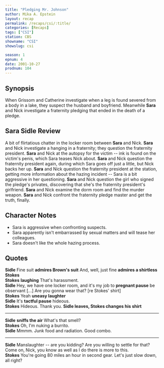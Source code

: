 ```yaml
---
title: "Pledging Mr. Johnson"
author: Mika A. Epstein
layout: recap
permalink: /recaps/csi/:title/
categories: [Recaps]
tags: ["CSI"]
station: CBS
showname: "CSI"
showslug: csi

season: 1
epnum: 4
date: 2001-10-27
prodnum: 104  
---
```


## Synopsis

When Grissom and Catherine investigate when a leg is found severed from a body in a lake, they suspect the husband and boyfriend. Meanwhile **Sara** and Nick investigate a fraternity pledging that ended in the death of a pledge.

## Sara Sidle Review

A bit of flirtatious chatter in the locker room between **Sara** and Nick. **Sara** and Nick investigate a hanging in a fraternity; they question the fraternity president. **Sara** and Nick at the autopsy for the victim -- ink is found on the victim's penis, which Sara teases Nick about. **Sara** and Nick question the fraternity president again, during which Sara goes off just a little, but Nick backs her up. **Sara** and Nick question the fraternity president at the station, getting more information about the hazing incident -- Sara is a bit aggressive in her questioning. **Sara** and Nick question the girl who signed the pledge's privates, discovering that she's the fraternity president's girlfriend. **Sara** and Nick examine the dorm room and find the murder weapon. **Sara** and Nick confront the fraternity pledge master and get the truth, finally.

## Character Notes

* Sara is aggressive when confronting suspects.  
* Sara apparently isn't embarrassed by sexual matters and will tease her colleagues.  
* Sara doesn't like the whole hazing process.

## Quotes

**Sidle** Fine suit __admires Brown's suit__ And, well, just fine __admires a shirtless Stokes__  
**Stokes** __laughing__ That's harassment.  
**Sidle** Hey, we have one locker room, and it's my job to __pregnant pause__ be observant [...] Are you gonna wear that? [re Stokes' shirt]  
**Stokes** Yeah __uneasy laughter__  
**Sidle** It's __tactful pause__ hideous.  
**Stokes** Hideous. Thank you. __Sidle leaves, Stokes changes his shirt__  

- - -

**Sidle** __sniffs the air__ What's that smell?  
**Stokes** Oh, I'm nuking a burrito.  
**Sidle** Mmmm. Junk food and radiation. Good combo.  

- - -

**Sidle** Manslaughter -- are you kidding? Are you willing to settle for that? Come on, Nick, you know as well as I do there is more to this.  
**Stokes** You're going 80 miles an hour in second gear. Let's just slow down, all right?

